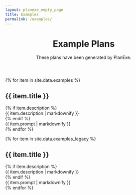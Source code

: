 ```yaml
---
layout: planexe_empty_page
title: Examples
permalink: /examples/
---
```


<header class="post-header planexe-examples-header">
<h1 class="post-title">Example Plans</h1>
<div class="header-description">
    <p class="subtitle">These plans have been generated by PlanExe.</p>
</div>
</header>

{% for item in site.data.examples %}
<div class="examples-card">
<h2>{{ item.title }}</h2>
{% if item.description %}
<div class="examples-card-description">
{{ item.description | markdownify }}
</div>
{% endif %}
<div class="examples-card-prompt">{{ item.prompt | markdownify }}</div>
<a class="examples-card-arrow-link" href="../{{ item.report_link }}"></a>
</div>
{% endfor %}


{% for item in site.data.examples_legacy %}
<div class="examples-card">
<h2>{{ item.title }}</h2>
{% if item.description %}
<div class="examples-card-description">
{{ item.description | markdownify }}
</div>
{% endif %}
<div class="examples-card-prompt">{{ item.prompt | markdownify }}</div>
<a href="{{ item.download_link }}"></a>
</div>
{% endfor %}
